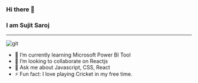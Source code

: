 ### Hi there 👋
### I am Sujit Saroj
______________________________________________________________________________________________

![git](https://user-images.githubusercontent.com/87306530/176152407-86ce6109-a0a8-4030-a98b-1a7c215d4639.png)

- 🌱 I’m currently learning Microsoft Power BI Tool
- 👯 I’m looking to collaborate on Reactjs
- 💬 Ask me about Javascript, CSS, React
- ⚡ Fun fact: I love playing Cricket in my free time.
